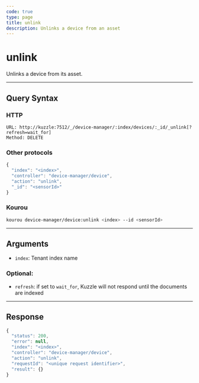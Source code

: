 ```yaml
---
code: true
type: page
title: unlink
description: Unlinks a device from an asset
---
```


# unlink

Unlinks a device from its asset.

---

## Query Syntax

### HTTP

```http
URL: http://kuzzle:7512/_/device-manager/:index/devices/:_id/_unlink[?refresh=wait_for]
Method: DELETE
```

### Other protocols

```js
{
  "index": "<index>",
  "controller": "device-manager/device",
  "action": "unlink",
  "_id": "<sensorId>"
}
```

### Kourou

```bash
kourou device-manager/device:unlink <index> --id <sensorId>
```

---

## Arguments

- `index`: Tenant index name

### Optional:

- `refresh`: if set to `wait_for`, Kuzzle will not respond until the documents are indexed

---

## Response

```js
{
  "status": 200,
  "error": null,
  "index": "<index>",
  "controller": "device-manager/device",
  "action": "unlink",
  "requestId": "<unique request identifier>",
  "result": {}
}
```

